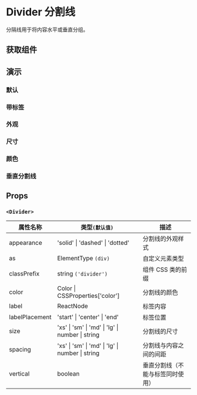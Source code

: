 # Divider 分割线

分隔线用于将内容水平或垂直分组。

## 获取组件

<!--{include:<import-guide>}-->

## 演示

### 默认

<!--{include:`basic.md`}-->

### 带标签

<!--{include:`with-label.md`}-->

### 外观

<!--{include:`appearance.md`}-->

### 尺寸

<!--{include:`size.md`}-->

### 颜色

<!--{include:`color.md`}-->

### 垂直分割线

<!--{include:`vertical.md`}-->

## Props

### `<Divider>`

| 属性名称      | 类型`(默认值)`                                   | 描述                             |
| ------------- | ------------------------------------------------ | -------------------------------- |
| appearance    | 'solid' \| 'dashed' \| 'dotted'                  | 分割线的外观样式                 |
| as            | ElementType `(div)`                              | 自定义元素类型                   |
| classPrefix   | string `('divider')`                             | 组件 CSS 类的前缀                |
| color         | Color \| CSSProperties['color']                  | 分割线的颜色                     |
| label         | ReactNode                                        | 标签内容                         |
| labelPlacement | 'start' \| 'center' \| 'end'                    | 标签位置                         |
| size          | 'xs' \| 'sm' \| 'md' \| 'lg' \| number \| string | 分割线的尺寸                     |
| spacing       | 'xs' \| 'sm' \| 'md' \| 'lg' \| number \| string | 分割线与内容之间的间距           |
| vertical      | boolean                                          | 垂直分割线（不能与标签同时使用） |

<!--{include:(_common/types/color.md)}-->
